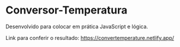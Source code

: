 # Conversor-Temperatura
Desenvolvido para colocar em prática JavaScript e lógica.


Link para conferir o resultado: https://convertemperature.netlify.app/

